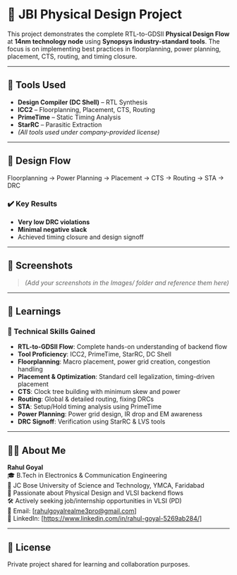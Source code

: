 # 🧠 JBI Physical Design Project

This project demonstrates the complete RTL-to-GDSII **Physical Design Flow** at **14nm technology node** using **Synopsys industry-standard tools**. The focus is on implementing best practices in floorplanning, power planning, placement, CTS, routing, and timing closure.

---

## 📂 Tools Used

- **Design Compiler (DC Shell)** – RTL Synthesis  
- **ICC2** – Floorplanning, Placement, CTS, Routing  
- **PrimeTime** – Static Timing Analysis  
- **StarRC** – Parasitic Extraction  
- *(All tools used under company-provided license)*

---

## 📌 Design Flow

Floorplanning → Power Planning → Placement → CTS → Routing → STA → DRC


### ✔️ Key Results
- **Very low DRC violations**
- **Minimal negative slack**
- Achieved timing closure and design signoff

---

## 📸 Screenshots
> *(Add your screenshots in the Images/ folder and reference them here)*

---

## 📘 Learnings

### 🧠 Technical Skills Gained
- **RTL-to-GDSII Flow**: Complete hands-on understanding of backend flow  
- **Tool Proficiency**: ICC2, PrimeTime, StarRC, DC Shell  
- **Floorplanning**: Macro placement, power grid creation, congestion handling  
- **Placement & Optimization**: Standard cell legalization, timing-driven placement  
- **CTS**: Clock tree building with minimum skew and power  
- **Routing**: Global & detailed routing, fixing DRCs  
- **STA**: Setup/Hold timing analysis using PrimeTime  
- **Power Planning**: Power grid design, IR drop and EM awareness  
- **DRC Signoff**: Verification using StarRC & LVS tools

---

## 🙋‍♂️ About Me

**Rahul Goyal**  
🎓 B.Tech in Electronics & Communication Engineering  
🏫 JC Bose University of Science and Technology, YMCA, Faridabad  
🔬 Passionate about Physical Design and VLSI backend flows  
🛠️ Actively seeking job/internship opportunities in VLSI (PD)  
📧 Email: [rahulgoyalrealme3pro@gmail.com]  
🔗 LinkedIn: [https://www.linkedin.com/in/rahul-goyal-5269ab284/]


---

## 📣 License
Private project shared for learning and collaboration purposes.















